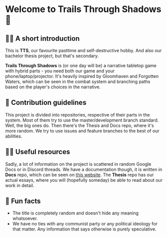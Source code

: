 # Welcome to Trails Through Shadows 🙌

## 🙋‍♀️ A short introduction

This is **TTS**, our favourite pasttime and self-destructive hobby. And also our bachelor thesis project, but that's secondary. 

**Trails Through Shadows** is (or one day will be) a narrative tabletop game with hybrid parts - you need both our game and your phone/laptop/projector. It's heavily inspired by Gloomhaven and Forgotten Waters, which can be seen in the combat system and branching paths based on the player's choices in the narrative. 

## 👀 Contribution guidelines

This project is divided into repositories, respective of their parts in the system. Most of them try to use the master/development branch standard. Well, the big ones do. Then there's the Thesis and Docs repo, where it's more random. We try to use issues and feature branches to the best of our abilities.

## 👩‍💻 Useful resources

Sadly, a lot of information on the project is scattered in random Google Docs or in Discord threads. We have a documentation though, it is written in **Docs** repo, which can be seen on [this website](https://docs.tts-game.fun/). The **Thesis** repo has our actual essays, where you will (hopefully someday) be able to read about our work in detail.

## 🍪 Fun facts

- The title is completely random and doesn't hide any meaning whatsoever.
- We have no ties with any communist party or any political ideology for that matter. Any information that says otherwise is purely speculative.
